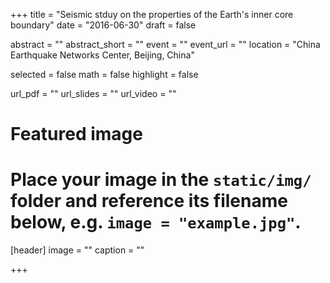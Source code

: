 +++
title = "Seismic stduy on the properties of the Earth's inner core boundary"
date = "2016-06-30"
draft = false

abstract = ""
abstract_short = ""
event = ""
event_url = ""
location = "China Earthquake Networks Center, Beijing, China"

selected = false
math = false
highlight = false

url_pdf = ""
url_slides = ""
url_video = ""

# Featured image
# Place your image in the `static/img/` folder and reference its filename below, e.g. `image = "example.jpg"`.
[header]
image = ""
caption = ""

+++
